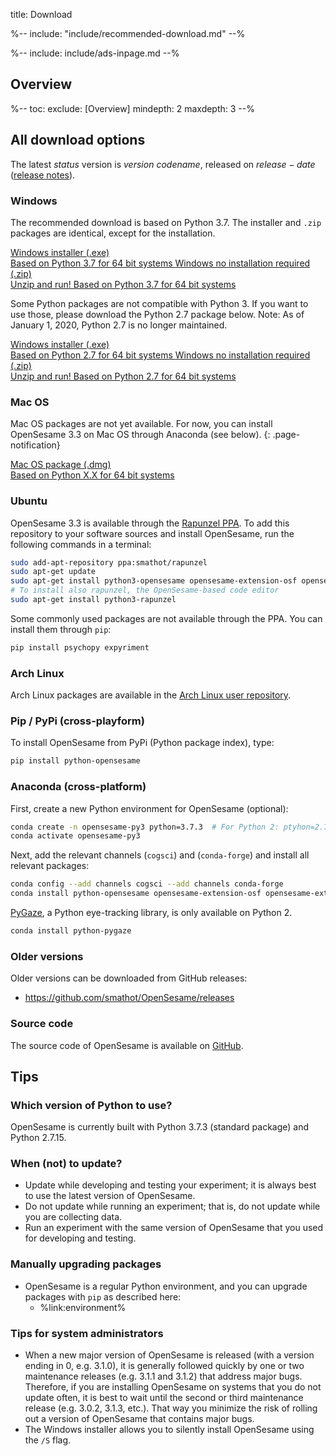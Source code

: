 title: Download


%-- include: "include/recommended-download.md" --%

%-- include: include/ads-inpage.md --%

## Overview

%--
toc:
 exclude: [Overview]
 mindepth: 2
 maxdepth: 3
--%

## All download options

The latest $status$ version is $version$ *$codename$*, released on $release-date$ ([release notes](http://osdoc.cogsci.nl/$branch$/notes/$notes$)).

### Windows

The recommended download is based on Python 3.7. The installer and `.zip` packages are identical, except for the installation.

<a role="button" class="btn btn-default btn-align-left" href="$url-windows-exe-py3$">
	Windows installer (.exe)
	<br /><span class='cogsci-btn-info'>
		Based on Python 3.7 for 64 bit systems
	</span>
</a>

<a role="button" class="btn btn-default btn-align-left" href="$url-windows-zip-py3$">
	Windows no installation required (.zip)
	<br /><span class='cogsci-btn-info'>
		Unzip and run! Based on Python 3.7 for 64 bit systems
	</span>
</a>

Some Python packages are not compatible with Python 3. If you want to use those, please download the Python 2.7 package below. Note: As of January 1, 2020, Python 2.7 is no longer maintained.

<a role="button" class="btn btn-default btn-align-left" href="$url-windows-exe-py2$">
	Windows installer (.exe)
	<br /><span class='cogsci-btn-info'>
		Based on Python 2.7 for 64 bit systems
	</span>
</a>

<a role="button" class="btn btn-default btn-align-left" href="$url-windows-zip-py2$">
	Windows no installation required (.zip)
	<br /><span class='cogsci-btn-info'>
		Unzip and run! Based on Python 2.7 for 64 bit systems
	</span>
</a>

### Mac OS

Mac OS packages are not yet available. For now, you can install OpenSesame 3.3 on Mac OS through Anaconda (see below).
{: .page-notification}

<a role="button" class="btn btn-default btn-align-left" href="$url-osx-dmg-py2$">
	Mac OS package (.dmg)
	<br /><span class='cogsci-btn-info'>
		Based on Python X.X for 64 bit systems
	</span>
</a>


### Ubuntu

OpenSesame 3.3 is available through the [Rapunzel PPA](https://launchpad.net/~smathot/+archive/rapunzel). To add this repository to your software sources and install OpenSesame, run the following commands in a terminal:

~~~ .bash
sudo add-apt-repository ppa:smathot/rapunzel
sudo apt-get update
sudo apt-get install python3-opensesame opensesame-extension-osf opensesame-extension-osweb opensesame-plugin-psychopy
# To install also rapunzel, the OpenSesame-based code editor
sudo apt-get install python3-rapunzel
~~~

Some commonly used packages are not available through the PPA. You can install them through `pip`:

~~~ .bash
pip install psychopy expyriment
~~~


### Arch Linux

Arch Linux packages are available in the [Arch Linux user repository](https://aur.archlinux.org/packages/opensesame/).


### Pip / PyPi (cross-playform)

To install OpenSesame from PyPi (Python package index), type:

~~~ .bash
pip install python-opensesame
~~~


### Anaconda (cross-platform)

First, create a new Python environment for OpenSesame (optional):

```bash
conda create -n opensesame-py3 python=3.7.3  # For Python 2: ptyhon=2.7.15
conda activate opensesame-py3
```

Next, add the relevant channels (`cogsci`) and (`conda-forge`) and install all relevant packages:

```bash
conda config --add channels cogsci --add channels conda-forge
conda install python-opensesame opensesame-extension-osf opensesame-extension-osweb opensesame-plugin-psychopy psychopy rapunzel
```

[PyGaze](%url:pygaze%), a Python eye-tracking library, is only available on Python 2.

```bash
conda install python-pygaze
```


### Older versions

Older versions can be downloaded from GitHub releases:

- <https://github.com/smathot/OpenSesame/releases>


### Source code

The source code of OpenSesame is available on [GitHub](https://github.com/smathot/OpenSesame).


## Tips


### Which version of Python to use?

OpenSesame is currently built with Python 3.7.3 (standard package) and Python 2.7.15.

### When (not) to update?

- Update while developing and testing your experiment; it is always best to use the latest version of OpenSesame.
- Do not update while running an experiment; that is, do not update while you are collecting data.
- Run an experiment with the same version of OpenSesame that you used for developing and testing.


### Manually upgrading packages

- OpenSesame is a regular Python environment, and you can upgrade packages with `pip` as described here:
	- %link:environment%


### Tips for system administrators

- When a new major version of OpenSesame is released (with a version ending in 0, e.g. 3.1.0), it is generally followed quickly by one or two maintenance releases (e.g. 3.1.1 and 3.1.2) that address major bugs. Therefore, if you are installing OpenSesame on systems that you do not update often, it is best to wait until the second or third maintenance release (e.g. 3.0.2, 3.1.3, etc.). That way you minimize the risk of rolling out a version of OpenSesame that contains major bugs.
- The Windows installer allows you to silently install OpenSesame using the `/S` flag.
